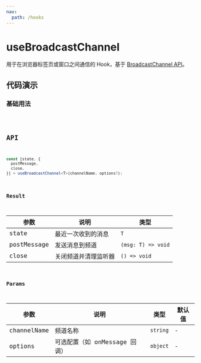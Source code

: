 ```yaml
---
nav:
  path: /hooks
---
```


# useBroadcastChannel

用于在浏览器标签页或窗口之间通信的 Hook，基于 [BroadcastChannel API](https://developer.mozilla.org/zh-CN/docs/Web/API/Broadcast_Channel_API)。

## 代码演示

### 基础用法

<code src="./demo/demo1.tsx" />

## API

```typescript
const [state, {
  postMessage,
  close,
}] = useBroadcastChannel<T>(channelName, options?);
```

### Result

| 参数        | 说明                 | 类型               |
| ----------- | -------------------- | ------------------ |
| state       | 最近一次收到的消息   | `T`                |
| postMessage | 发送消息到频道       | `(msg: T) => void` |
| close       | 关闭频道并清理监听器 | `() => void`       |

### Params

| 参数        | 说明                          | 类型     | 默认值 |
| ----------- | ----------------------------- | -------- | ------ |
| channelName | 频道名称                      | `string` | -      |
| options     | 可选配置（如 onMessage 回调） | `object` | -      |
